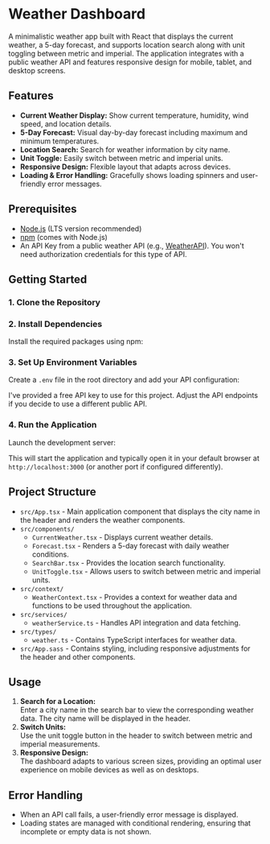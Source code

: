 # Weather Dashboard

A minimalistic weather app built with React that displays the current weather, a 5-day forecast, and supports location search along with unit toggling between metric and imperial. The application integrates with a public weather API and features responsive design for mobile, tablet, and desktop screens.

## Features

- **Current Weather Display:** Show current temperature, humidity, wind speed, and location details.
- **5-Day Forecast:** Visual day-by-day forecast including maximum and minimum temperatures.
- **Location Search:** Search for weather information by city name.
- **Unit Toggle:** Easily switch between metric and imperial units.
- **Responsive Design:** Flexible layout that adapts across devices.
- **Loading & Error Handling:** Gracefully shows loading spinners and user-friendly error messages.

## Prerequisites

- [Node.js](https://nodejs.org/en/) (LTS version recommended)
- [npm](https://www.npmjs.com/) (comes with Node.js)
- An API Key from a public weather API (e.g., [WeatherAPI](https://www.weatherapi.com/)). You won't need authorization credentials for this type of API.

## Getting Started

### 1. Clone the Repository

### 2. Install Dependencies

Install the required packages using npm:

### 3. Set Up Environment Variables

Create a `.env` file in the root directory and add your API configuration:

I've provided a free API key to use for this project. Adjust the API endpoints if you decide to use a different public API.

### 4. Run the Application

Launch the development server:

This will start the application and typically open it in your default browser at `http://localhost:3000` (or another port if configured differently).

## Project Structure

- `src/App.tsx` - Main application component that displays the city name in the header and renders the weather components.
- `src/components/`
    - `CurrentWeather.tsx` - Displays current weather details.
    - `Forecast.tsx` - Renders a 5-day forecast with daily weather conditions.
    - `SearchBar.tsx` - Provides the location search functionality.
    - `UnitToggle.tsx` - Allows users to switch between metric and imperial units.
- `src/context/`
    - `WeatherContext.tsx` - Provides a context for weather data and functions to be used throughout the application.
- `src/services/`
    - `weatherService.ts` - Handles API integration and data fetching.
- `src/types/`
    - `weather.ts` - Contains TypeScript interfaces for weather data.
- `src/App.sass` - Contains styling, including responsive adjustments for the header and other components.

## Usage

1. **Search for a Location:**  
   Enter a city name in the search bar to view the corresponding weather data. The city name will be displayed in the header.
2. **Switch Units:**  
   Use the unit toggle button in the header to switch between metric and imperial measurements.
3. **Responsive Design:**  
   The dashboard adapts to various screen sizes, providing an optimal user experience on mobile devices as well as on desktops.

## Error Handling

- When an API call fails, a user-friendly error message is displayed.
- Loading states are managed with conditional rendering, ensuring that incomplete or empty data is not shown.
